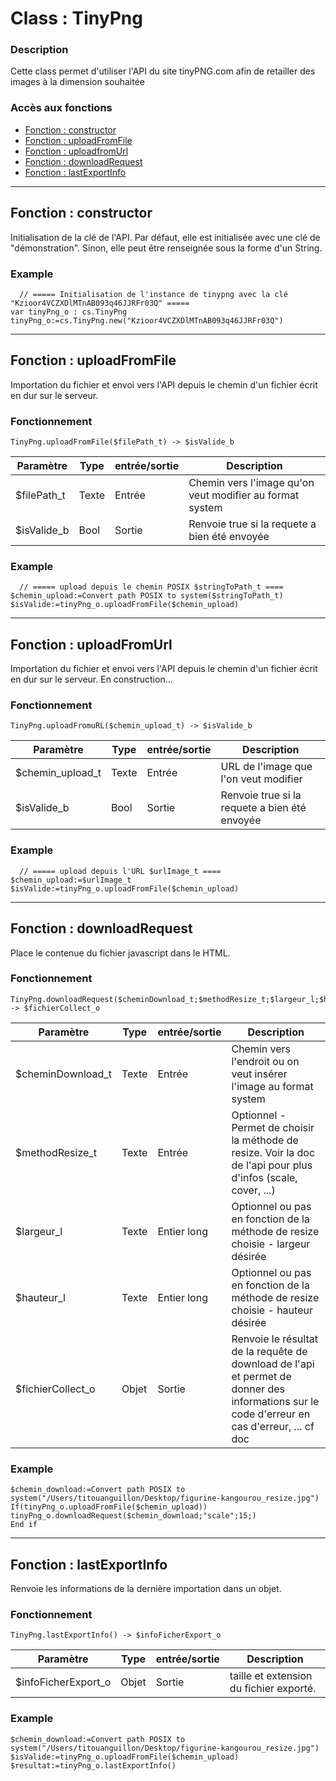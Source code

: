 ﻿<!-- Type your summary here -->
# Class : TinyPng

### Description
Cette class permet d'utiliser l'API du site tinyPNG.com afin de retailler des images à la dimension souhaitée

### Accès aux fonctions
* [Fonction : constructor](#fonction--constructor)
* [Fonction : uploadFromFile](#fonction--uploadFromFile)
* [Fonction : uploadfromUrl](#fonction--uploadfromUrl)
* [Fonction : downloadRequest](#fonction--downloadRequest)
* [Fonction : lastExportInfo](#fonction--lastExportInfo)


--------------------------------------------------------------------------------

## Fonction : constructor
Initialisation de la clé de l'API. Par défaut, elle est initialisée avec une clé de "démonstration". Sinon, elle peut être renseignée sous la forme d'un String.

### Example
```4d
  // ===== Initialisation de l'instance de tinypng avec la clé "Kzioor4VCZXDlMTnAB093q46JJRFr03Q" =====
var tinyPng_o : cs.TinyPng
tinyPng_o:=cs.TinyPng.new("Kzioor4VCZXDlMTnAB093q46JJRFr03Q")
```


--------------------------------------------------------------------------------

## Fonction : uploadFromFile
Importation du fichier et envoi vers l'API depuis le chemin d'un fichier écrit en dur sur le serveur.

### Fonctionnement
```4d
TinyPng.uploadFromFile($filePath_t) -> $isValide_b
```

| Paramètre        | Type       | entrée/sortie | Description |
| ---------------- | ---------- | ------------- | ----------- |
| $filePath_t      | Texte      | Entrée        | Chemin vers l'image qu'on veut modifier au format system |
| $isValide_b      | Bool       | Sortie        | Renvoie true si la requete a bien été envoyée |

### Example
```4d
  // ===== upload depuis le chemin POSIX $stringToPath_t ====
$chemin_upload:=Convert path POSIX to system($stringToPath_t)
$isValide:=tinyPng_o.uploadFromFile($chemin_upload)
```


--------------------------------------------------------------------------------

## Fonction : uploadFromUrl
Importation du fichier et envoi vers l'API depuis le chemin d'un fichier écrit en dur sur le serveur. En construction...

### Fonctionnement
```4d
TinyPng.uploadFromuRL($chemin_upload_t) -> $isValide_b
```

| Paramètre        | Type       | entrée/sortie | Description |
| ---------------- | ---------- | ------------- | ----------- |
| $chemin_upload_t | Texte      | Entrée        | URL de l'image que l'on veut modifier |
| $isValide_b      | Bool       | Sortie        | Renvoie true si la requete a bien été envoyée |


### Example
```4d
  // ===== upload depuis l'URL $urlImage_t ====
$chemin_upload:=$urlImage_t
$isValide:=tinyPng_o.uploadFromFile($chemin_upload)
```


--------------------------------------------------------------------------------

## Fonction : downloadRequest
Place le contenue du fichier javascript dans le HTML.

### Fonctionnement
```4d
TinyPng.downloadRequest($cheminDownload_t;$methodResize_t;$largeur_l;$hauteur_l) -> $fichierCollect_o
```

| Paramètre         | Type      | entrée/sortie | Description |
| ----------------- | ----------| ------------- | ----------- |
| $cheminDownload_t | Texte     | Entrée        | Chemin vers l'endroit ou on veut insérer l'image au format system  |
| $methodResize_t   | Texte     | Entrée        | Optionnel - Permet de choisir la méthode de resize. Voir la doc de l'api pour plus d'infos (scale, cover, ...)  |
| $largeur_l        | Texte     | Entier long   | Optionnel ou pas en fonction de la méthode de resize choisie - largeur désirée  |
| $hauteur_l        | Texte     | Entier long   | Optionnel ou pas en fonction de la méthode de resize choisie - hauteur désirée  |
| $fichierCollect_o | Objet     | Sortie        | Renvoie le résultat de la requête de download de l'api et permet de donner des informations sur le code d'erreur en cas d'erreur, ... cf doc  |

### Example

```4d
$chemin_download:=Convert path POSIX to system("/Users/titouanguillon/Desktop/figurine-kangourou_resize.jpg")
If(tinyPng_o.uploadFromFile($chemin_upload))
tinyPng_o.downloadRequest($chemin_download;"scale";15;)
End if
```


--------------------------------------------------------------------------------

## Fonction : lastExportInfo
Renvoie les informations de la dernière importation dans un objet.

### Fonctionnement
```4d
TinyPng.lastExportInfo() -> $infoFicherExport_o
```

| Paramètre           | Type      | entrée/sortie | Description |
| ------------------- | ----------| ------------- | ----------- |
| $infoFicherExport_o | Objet     | Sortie        | taille et extension du fichier exporté. |

### Example
```4d
$chemin_download:=Convert path POSIX to system("/Users/titouanguillon/Desktop/figurine-kangourou_resize.jpg")
$isValide:=tinyPng_o.uploadFromFile($chemin_upload)
$resultat:=tinyPng_o.lastExportInfo()
```
